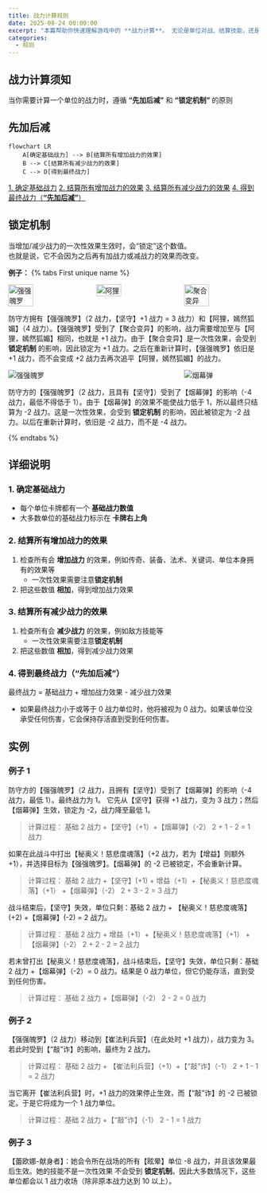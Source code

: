 ```yaml
---
title: 战力计算规则
date: 2025-08-24 00:00:00
excerpt: "本篇帮助你快速理解游戏中的 **战力计算**。 无论是单位对战、结算技能，还是进行比拼，都需要正确计算战力。"
categories:
  - 规则
---
```


## 战力计算须知

当你需要计算一个单位的战力时，遵循 **“先加后减”** 和 **“锁定机制”** 的原则

## 先加后减

```mermaid
flowchart LR
    A[确定基础战力] --> B[结算所有增加战力的效果]
    B --> C[结算所有减少战力的效果]
    C --> D[得到最终战力]
```

[1. 确定基础战力](#1-确定基础战力)
[2. 结算所有增加战力的效果](#2-结算所有增加战力的效果)
[3. 结算所有减少战力的效果](#3-结算所有减少战力的效果)
[4. 得到最终战力（**“先加后减”**）](#4-得到最终战力先加后减)

## 锁定机制

当增加/减少战力的一次性效果生效时，会“锁定”这个数值。  
也就是说，它不会因为之后再有加战力或减战力的效果而改变。

**例子：**
{% tabs First unique name %}

<!-- tab 增加战力 -->

<div style="display:flex; justify-content:space-between; gap:10px;">
  <img src="https://cdn.jsdelivr.net/gh/choowx2002/project_k_image@latest/OGN/cn/OGN-052.png" alt="强强魄罗" style="flex:1; width: 33%; max-width:150px; height:auto;"/>
  <img src="https://cdn.jsdelivr.net/gh/choowx2002/project_k_image@latest/OGN/cn/OGN-066a.png" alt="阿狸" style="flex:1; width: 33%; max-width:150px; height:auto;"/>
  <img src="https://cdn.jsdelivr.net/gh/choowx2002/project_k_image@latest/OGN/cn/OGN-108.png" alt="聚合变异" style="flex:1; width: 33%; max-width:150px; height:auto;"/>
</div>

防守方拥有【强强魄罗】（2 战力，【坚守】+1 战力 = 3 战力）和【阿狸，嫣然狐媚】（4 战力）。【强强魄罗】受到了【聚合变异】的影响，战力需要增加至与【阿狸，嫣然狐媚】相同，也就是 +1 战力。由于【聚合变异】是一次性效果，会受到 **锁定机制** 的影响，因此锁定为 +1 战力。之后在重新计算时，【强强魄罗】依旧是 +1 战力，而不会变成 +2 战力去再次追平【阿狸，嫣然狐媚】的战力。

<!-- endtab -->

<!-- tab 减少战力例子-->

<div style="display:flex; justify-content:space-between; gap:10px;">
  <img src="https://cdn.jsdelivr.net/gh/choowx2002/project_k_image@latest/OGN/cn/OGN-052.png" alt="强强魄罗" style="flex:1; max-width:150px; height:auto;"/>
  <img src="https://cdn.jsdelivr.net/gh/choowx2002/project_k_image@latest/OGN/cn/OGN-093.png" alt="烟幕弹" style="flex:1; max-width:150px; height:auto;"/>
</div>

防守方的【强强魄罗】（2 战力，且具有【坚守】）受到了【烟幕弹】的影响（-4 战力，最低不得低于 1）。由于【烟幕弹】的效果不能使战力低于 1，所以最终只结算为 -2 战力。这是一次性效果，会受到 **锁定机制** 的影响，因此被锁定为 -2 战力。以后在重新计算时，依旧是 -2 战力，而不是 -4 战力。

<!-- endtab -->
 
{% endtabs %}


## 详细说明

### 1. 确定基础战力

- 每个单位卡牌都有一个 **基础战力数值**
- 大多数单位的基础战力标示在 **卡牌右上角**

### 2. 结算所有增加战力的效果

1. 检查所有会 **增加战力** 的效果，例如传奇、装备、法术、关键词、单位本身拥有的效果等
    - 一次性效果需要注意**锁定机制**
2. 把这些数值 **相加**，得到增加战力效果

### 3. 结算所有减少战力的效果

1. 检查所有会 **减少战力** 的效果，例如敌方技能等
    - 一次性效果需要注意**锁定机制**
2. 把这些数值 **相加**，得到减少战力效果

### 4. 得到最终战力（**“先加后减”**）

最终战力 = 基础战力 + 增加战力效果 - 减少战力效果

- 如果最终战力小于或等于 0 战力单位时，他将被视为 0 战力。如果该单位没承受任何伤害，它会保持存活直到受到任何伤害。

## 实例

### 例子 1

防守方的【强强魄罗】（2 战力，且拥有【坚守】）受到了【烟幕弹】的影响（-4 战力，最低 1）。最终战力为 1。
它先从【坚守】获得 +1 战力，变为 3 战力；然后【烟幕弹】生效，锁定为 -2，战力降至最低 1。

> 计算过程：
> 基础 2 战力 +【坚守】（+1）+【烟幕弹】（-2）
> 2 + 1 - 2 = 1 战力

如果在此战斗中打出【秘奥义！慈悲度魂落】（+2 战力，若为【增益】则额外 +1），并选择目标为【强强魄罗】。【烟幕弹】的 -2 已被锁定，不会重新计算。

> 计算过程：
> 基础 2 战力 +【坚守】(+1) + 增益（+1）+【秘奥义！慈悲度魂落】（+1） +【烟幕弹】（-2）
> 2 + 3 - 2 = 3 战力

战斗结束后，【坚守】失效，单位只剩：基础 2 战力 + 【秘奥义！慈悲度魂落】(+2) +【烟幕弹】(-2) = 2 战力。

> 计算过程：
> 基础 2 战力 + 增益（+1）+【秘奥义！慈悲度魂落】（+1） +【烟幕弹】（-2）
> 2 + 2 - 2 = 2 战力

若未曾打出【秘奥义！慈悲度魂落】，战斗结束后，【坚守】失效，单位只剩：基础 2 战力 +【烟幕弹】（-2）= 0 战力。结果是 0 战力单位，但它仍能存活，直到受到任何伤害。

> 计算过程：
> 基础 2 战力 +【烟幕弹】（-2）
> 2 - 2 = 0 战力

### 例子 2

【强强魄罗】（2 战力）移动到【崔法利兵营】（在此处时 +1 战力），战力变为 3。若此时受到【“敲”诈】的影响，最终为 2 战力。

> 计算过程：
> 基础 2 战力 + 【崔法利兵营】（+1）+【“敲”诈】（-1）
> 2 + 1 - 1 = 2 战力

当它离开【崔法利兵营】时，+1 战力的效果停止生效，而【“敲”诈】的 -2 已被锁定。于是它将成为一个 1 战力单位。

> 计算过程：
> 基础 2 战力 +【“敲”诈】（-1）
> 2 - 1 = 1 战力

### 例子 3

【蕾欧娜-献身者】：她会令所在战场的所有【眩晕】单位 -8 战力，并且该效果最后生效。她的技能不是一次性效果 不会受到 **锁定机制**。因此大多数情况下，这些单位都会以 1 战力收场（除非原本战力达到 10 以上）。